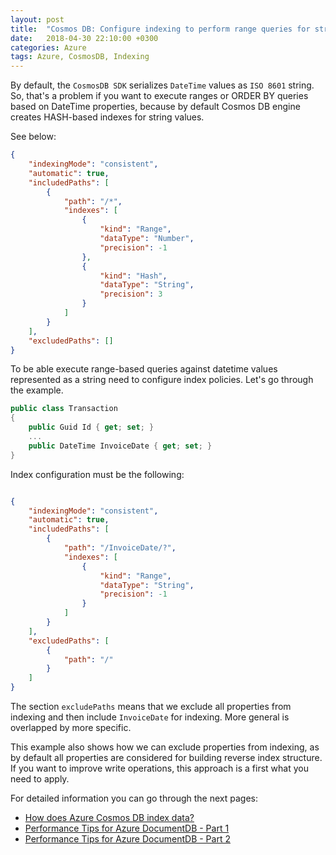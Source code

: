 ```yaml
---
layout: post
title:  "Cosmos DB: Configure indexing to perform range queries for string values."
date:   2018-04-30 22:10:00 +0300
categories: Azure
tags: Azure, CosmosDB, Indexing
---
```


By default, the `CosmosDB SDK` serializes `DateTime` values as `ISO 8601` string. 
So, that's a problem if you want to execute ranges or ORDER BY queries based on DateTime properties, 
because by default Cosmos DB engine creates HASH-based indexes for string values. 

See below:

```json
{
    "indexingMode": "consistent",
    "automatic": true,
    "includedPaths": [
        {
            "path": "/*",
            "indexes": [
                {
                    "kind": "Range",
                    "dataType": "Number",
                    "precision": -1
                },
                {
                    "kind": "Hash",
                    "dataType": "String",
                    "precision": 3
                }
            ]
        }
    ],
    "excludedPaths": []
}

```

To be able execute range-based queries against datetime values represented as a string need to configure index policies.
Let's go through the example.

```cs
public class Transaction
{
    public Guid Id { get; set; }
    ...
    public DateTime InvoiceDate { get; set; }
}
```

Index configuration must be the following:

```json

{
    "indexingMode": "consistent",
    "automatic": true,
    "includedPaths": [
        {
            "path": "/InvoiceDate/?",
            "indexes": [
                {
                    "kind": "Range",
                    "dataType": "String",
                    "precision": -1
                }
            ]
        }
    ],
    "excludedPaths": [
        {
            "path": "/"
        }
    ]
}

```

The section `excludePaths` means that we exclude all properties from indexing and then include `InvoiceDate` for indexing. 
More general is overlapped by more specific. 

This example also shows how we can exclude properties from indexing, 
as by default all properties are considered for building reverse index structure. 
If you want to improve write operations, this approach is a first what you need to apply. 

For detailed information you can go through the next pages:

- [How does Azure Cosmos DB index data?](https://docs.microsoft.com/en-us/azure/cosmos-db/indexing-policies)
- [Performance Tips for Azure DocumentDB - Part 1](https://azure.microsoft.com/ru-ru/blog/performance-tips-for-azure-documentdb-part-1-2/)
- [Performance Tips for Azure DocumentDB - Part 2](https://azure.microsoft.com/en-us/blog/performance-tips-for-azure-documentdb-part-2/)

